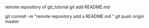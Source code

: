 remote repository of git_tutorial
git add README.md

git commit -m "remote repository add a README.md
"
git push origin master

